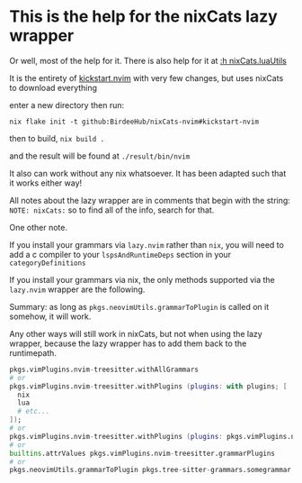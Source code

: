 # This is the help for the nixCats lazy wrapper

Or well, most of the help for it. There is also help for it at [:h nixCats.luaUtils](https://nixcats.org/nixCats_luaUtils.html)

It is the entirety of [kickstart.nvim](https://github.com/nvim-lua/kickstart.nvim) with very few changes, but uses nixCats to download everything

enter a new directory then run:

`nix flake init -t github:BirdeeHub/nixCats-nvim#kickstart-nvim`

then to build, `nix build .`

and the result will be found at `./result/bin/nvim`

It also can work without any nix whatsoever.
It has been adapted such that it works either way!

All notes about the lazy wrapper are in comments that begin with the string: `NOTE: nixCats:` so to find all of the info, search for that.

One other note.

If you install your grammars via `lazy.nvim` rather than `nix`, you will need to add a c compiler to your `lspsAndRuntimeDeps` section in your `categoryDefinitions`

If you install your grammars via nix, the only methods supported via the `lazy.nvim` wrapper are the following.

Summary: as long as `pkgs.neovimUtils.grammarToPlugin` is called on it somehow, it will work.

Any other ways will still work in nixCats, but not when using the lazy wrapper, because the lazy wrapper has to add them back to the runtimepath.

```nix
pkgs.vimPlugins.nvim-treesitter.withAllGrammars
# or
pkgs.vimPlugins.nvim-treesitter.withPlugins (plugins: with plugins; [
  nix
  lua
  # etc...
]);
# or
pkgs.vimPlugins.nvim-treesitter.withPlugins (plugins: pkgs.vimPlugins.nvim-treesitter.allGrammars)
# or
builtins.attrValues pkgs.vimPlugins.nvim-treesitter.grammarPlugins
# or
pkgs.neovimUtils.grammarToPlugin pkgs.tree-sitter-grammars.somegrammar
```
